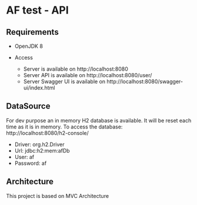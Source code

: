# AF test - API

## Requirements

- OpenJDK 8

- Access
  - Server is available on http://localhost:8080
  - Server API is available on http://localhost:8080/user/
  - Server Swagger UI is available on http://localhost:8080/swagger-ui/index.html

## DataSource

For dev purpose an in memory H2 database is available.
It will be reset each time as it is in memory.
To access the database:\
http://localhost:8080/h2-console/

- Driver: org.h2.Driver
- Url: jdbc:h2:mem:afDb
- User: af
- Password: af

## Architecture

This project is based on MVC Architecture
